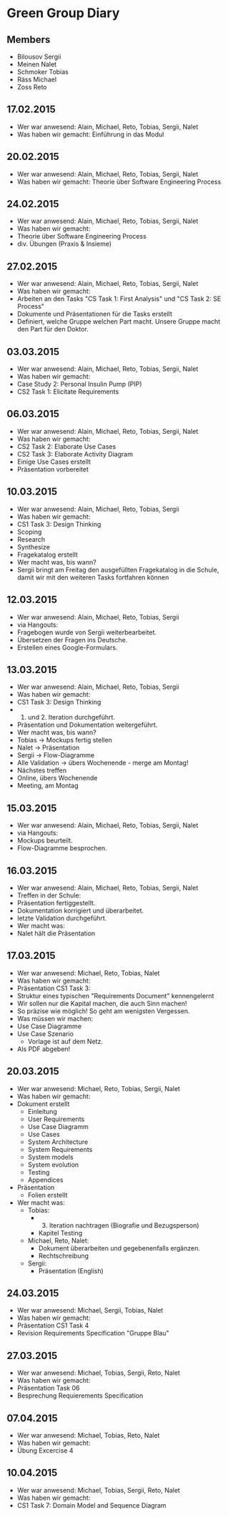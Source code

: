 # Green Group Diary
## Members
- Bilousov Sergii
- Meinen Nalet
- Schmoker Tobias
- Räss Michael
- Zoss Reto

## 17.02.2015
- Wer war anwesend: Alain, Michael, Reto, Tobias, Sergii, Nalet
- Was haben wir gemacht: Einführung in das Modul

## 20.02.2015
- Wer war anwesend: Alain, Michael, Reto, Tobias, Sergii, Nalet
- Was haben wir gemacht: Theorie über Software Engineering Process

## 24.02.2015
- Wer war anwesend: Alain, Michael, Reto, Tobias, Sergii, Nalet
- Was haben wir gemacht:
 - Theorie über Software Engineering Process
 - div. Übungen (Praxis & Insieme)

## 27.02.2015
- Wer war anwesend: Alain, Michael, Reto, Tobias, Sergii, Nalet
- Was haben wir gemacht:
 - Arbeiten an den Tasks "CS Task 1: First Analysis" und "CS Task 2: SE Process"
 - Dokumente und Präsentationen für die Tasks erstellt
 - Definiert, welche Gruppe welchen Part macht. Unsere Gruppe macht den Part für den Doktor.

## 03.03.2015
- Wer war anwesend: Alain, Michael, Reto, Tobias, Sergii, Nalet
- Was haben wir gemacht:
 - Case Study 2: Personal Insulin Pump (PIP)
 - CS2 Task 1: Elicitate Requirements

## 06.03.2015
- Wer war anwesend: Alain, Michael, Reto, Tobias, Sergii, Nalet
- Was haben wir gemacht:
 - CS2 Task 2: Elaborate Use Cases
 - CS2 Task 3: Elaborate Activity Diagram
 - Einige Use Cases erstellt
 - Präsentation vorbereitet

## 10.03.2015
- Wer war anwesend: Alain, Michael, Reto, Tobias, Sergii
- Was haben wir gemacht:
 - CS1 Task 3: Design Thinking
  - Scoping
  - Research
  - Synthesize
  - Fragekatalog erstellt
- Wer macht was, bis wann?
 - Sergii bringt am Freitag den ausgefüllten Fragekatalog in die Schule, damit wir mit den weiteren Tasks fortfahren können

## 12.03.2015
- Wer war anwesend: Alain, Michael, Reto, Tobias, Sergii
- via Hangouts:
 - Fragebogen wurde von Sergii weiterbearbeitet.
 - Übersetzen der Fragen ins Deutsche.
 - Erstellen eines Google-Formulars.

## 13.03.2015
- Wer war anwesend: Alain, Michael, Reto, Tobias, Sergii
- Was haben wir gemacht:
 - CS1 Task 3: Design Thinking
  - 1. und 2. Iteration durchgeführt.
  - Präsentation und Dokumentation weitergeführt.
- Wer macht was, bis wann?
 - Tobias -> Mockups fertig stellen
 - Nalet -> Präsentation
 - Sergii -> Flow-Diagramme
 - Alle Validation -> übers Wochenende - merge am Montag!
- Nächstes treffen
 - Online, übers Wochenende
 - Meeting, am Montag  

## 15.03.2015
- Wer war anwesend: Alain, Michael, Reto, Tobias, Sergii, Nalet
- via Hangouts:
 - Mockups beurteilt.
 - Flow-Diagramme besprochen.

## 16.03.2015
- Wer war anwesend: Alain, Michael, Reto, Tobias, Sergii, Nalet
- Treffen in der Schule:
 - Präsentation fertiggestellt.
 - Dokumentation korrigiert und überarbeitet.
 - letzte Validation durchgeführt.
- Wer macht was:
 - Nalet hält die Präsentation

## 17.03.2015
- Wer war anwesend: Michael, Reto, Tobias, Nalet
- Was haben wir gemacht:
 - Präsentation CS1 Task 3:
 - Struktur eines typischen "Requirements Document" kennengelernt
  - Wir sollen nur die Kapital machen, die auch Sinn machen!
  - So präzise wie möglich! So geht am wenigsten Vergessen.
 - Was müssen wir machen:
  - Use Case Diagramme
  - Use Case Szenario
    - Vorlage ist auf dem Netz.
  - Als PDF abgeben!

## 20.03.2015
- Wer war anwesend: Michael, Reto, Tobias, Sergii, Nalet
- Was haben wir gemacht:
 - Dokument erstellt
    - Einleitung
    - User Requirements
    - Use Case Diagramm
    - Use Cases
    - System Architecture
    - System Requirements
    - System models
    - System evolution
    - Testing
    - Appendices
 - Präsentation
    - Folien erstellt
- Wer macht was:
  - Tobias: 
    - 3. Iteration nachtragen (Biografie und Bezugsperson)
    - Kapitel Testing
  - Michael, Reto, Nalet:
    - Dokument überarbeiten und gegebenenfalls ergänzen.
    - Rechtschreibung
  - Sergii:
    - Präsentation (English) 

## 24.03.2015
- Wer war anwesend: Michael, Sergii, Tobias, Nalet
- Was haben wir gemacht:
 - Präsentation CS1 Task 4
 - Revision Requirements Specification "Gruppe Blau"

## 27.03.2015
- Wer war anwesend: Michael, Tobias, Sergii, Reto, Nalet
- Was haben wir gemacht:
 - Präsentation Task 06
 - Besprechung Requierements Specification

## 07.04.2015
- Wer war anwesend: Michael, Tobias, Reto, Nalet
- Was haben wir gemacht:
 - Übung Excercise 4

## 10.04.2015
- Wer war anwesend: Michael, Tobias, Sergii, Reto, Nalet
- Was haben wir gemacht:
 - CS1 Task 7: Domain Model and Sequence Diagram

